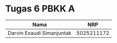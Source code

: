 # Tugas 6 PBKK A


| Nama  | NRP |
| ------------- | ------------- |
| Darvin Exaudi Simanjuntak  | 5025211172  |
